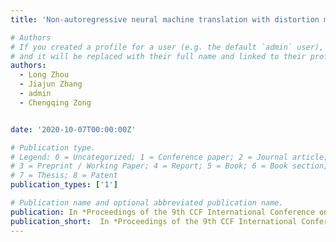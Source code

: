 ```yaml
---
title: 'Non-autoregressive neural machine translation with distortion model'

# Authors
# If you created a profile for a user (e.g. the default `admin` user), write the username (folder name) here
# and it will be replaced with their full name and linked to their profile.
authors:
  - Long Zhou
  - Jiajun Zhang
  - admin
  - Chengqing Zong


date: '2020-10-07T00:00:00Z'

# Publication type.
# Legend: 0 = Uncategorized; 1 = Conference paper; 2 = Journal article;
# 3 = Preprint / Working Paper; 4 = Report; 5 = Book; 6 = Book section;
# 7 = Thesis; 8 = Patent
publication_types: ['1']

# Publication name and optional abbreviated publication name.
publication: In *Proceedings of the 9th CCF International Conference on Natural Language Processing and Chinese Computing (NLPCC 2020)*
publication_short:  In *Proceedings of the 9th CCF International Conference on Natural Language Processing and Chinese Computing (NLPCC 2020)*
---
```



